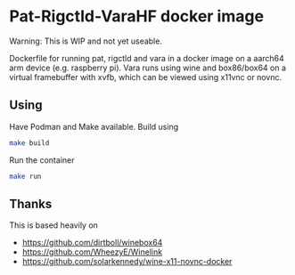 # Pat-Rigctld-VaraHF docker image
Warning: This is WIP and not yet useable.

Dockerfile for running pat, rigctld and vara in a docker image on a aarch64 arm device (e.g. raspberry pi). Vara runs using wine and box86/box64 on a virtual framebuffer with xvfb, which can be viewed using x11vnc or novnc.

## Using
Have Podman and Make available. Build using
```bash
make build
```

Run the container
```bash
make run
```

## Thanks
This is based heavily on
* https://github.com/dirtboll/winebox64
* https://github.com/WheezyE/Winelink
* https://github.com/solarkennedy/wine-x11-novnc-docker

